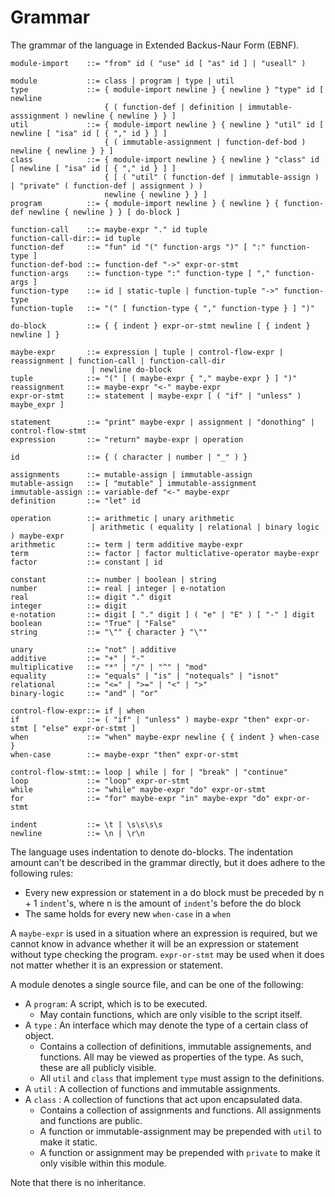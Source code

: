 # Grammar
The grammar of the language in Extended Backus-Naur Form (EBNF).

    module-import    ::= "from" id ( "use" id [ "as" id ] | "useall" )
    
    module           ::= class | program | type | util
    type             ::= { module-import newline } { newline } "type" id [ newline 
                         { ( function-def | definition | immutable-asssignment ) newline { newline } } ]
    util             ::= { module-import newline } { newline } "util" id [ newline [ "isa" id [ { "," id } ] ]
                         { ( immutable-assignment | function-def-bod ) newline { newline } } ]
    class            ::= { module-import newline } { newline } "class" id [ newline [ "isa" id [ { "," id } ] ]
                         { [ ( "util" ( function-def | immutable-assign ) | "private" ( function-def | assignment ) ) 
                         newline { newline } } ]
    program          ::= { module-import newline } { newline } { function-def newline { newline } } [ do-block ]
    
    function-call    ::= maybe-expr "." id tuple
    function-call-dir::= id tuple
    function-def     ::= "fun" id "(" function-args ")" [ ":" function-type ]
    function-def-bod ::= function-def "->" expr-or-stmt
    function-args    ::= function-type ":" function-type [ "," function-args ]
    function-type    ::= id | static-tuple | function-tuple "->" function-type
    function-tuple   ::= "(" [ function-type { "," function-type } ] ")"
    
    do-block         ::= { { indent } expr-or-stmt newline [ { indent } newline ] }
    
    maybe-expr       ::= expression | tuple | control-flow-expr | reassignment | function-call | function-call-dir 
                      | newline do-block
    tuple            ::= "(" [ ( maybe-expr { "," maybe-expr } ] ")"
    reassignment     ::= maybe-expr "<-" maybe-expr
    expr-or-stmt     ::= statement | maybe-expr [ ( "if" | "unless" ) maybe_expr ]
                       
    statement        ::= "print" maybe-expr | assignment | "donothing" | control-flow-stmt
    expression       ::= "return" maybe-expr | operation
    
    id               ::= { ( character | number | "_" ) }
    
    assignments      ::= mutable-assign | immutable-assign
    mutable-assign   ::= [ "mutable" ] immutable-assignment
    immutable-assign ::= variable-def "<-" maybe-expr
    definition       ::= "let" id

    operation        ::= arithmetic | unary arithmetic 
                      | arithmetic ( equality | relational | binary logic ) maybe-expr
    arithmetic       ::= term | term additive maybe-expr
    term             ::= factor | factor multiclative-operator maybe-expr
    factor           ::= constant | id
    
    constant         ::= number | boolean | string
    number           ::= real | integer | e-notation
    real             ::= digit "." digit
    integer          ::= digit
    e-notation       ::= digit [ "." digit ] ( "e" | "E" ) [ "-" ] digit
    boolean          ::= "True" | "False"
    string           ::= "\"" { character } "\""
    
    unary            ::= "not" | additive
    additive         ::= "+" | "-"
    multiplicative   ::= "*" | "/" | "^" | "mod"
    equality         ::= "equals" | "is" | "notequals" | "isnot"
    relational       ::= "<=" | ">=" | "<" | ">"
    binary-logic     ::= "and" | "or"
                                     
    control-flow-expr::= if | when
    if               ::= ( "if" | "unless" ) maybe-expr "then" expr-or-stmt [ "else" expr-or-stmt ]
    when             ::= "when" maybe-expr newline { { indent } when-case }
    when-case        ::= maybe-expr "then" expr-or-stmt
    
    control-flow-stmt::= loop | while | for | "break" | "continue"
    loop             ::= "loop" expr-or-stmt
    while            ::= "while" maybe-expr "do" expr-or-stmt
    for              ::= "for" maybe-expr "in" maybe-expr "do" expr-or-stmt
    
    indent           ::= \t | \s\s\s\s
    newline          ::= \n | \r\n

The language uses indentation to denote do-blocks. The indentation amount can't be described in the grammar directly, 
but it does adhere to the following rules:

* Every new expression or statement in a do block must be preceded by n + 1 `indent`'s, where n is the amount of 
  `indent`'s before the do block
* The same holds for every new `when-case` in a `when`

A `maybe-expr` is used in a situation where an expression is required,  but we cannot know in advance whether it will be
an expression or statement without type checking the program.
`expr-or-stmt` may be used when it does not matter whether it is an expression or statement.

A module denotes a single source file, and can be one of the following:
* A `program`: A script, which is to be executed.
    * May contain functions, which are only visible to the script itself.
* A `type`   : An interface which may denote the type of a certain class of object.
    * Contains a collection of definitions, immutable assignements, and functions. All may be viewed as properties of the 
      type. As such, these are all publicly visible.
    * All `util` and `class` that implement `type` must assign to the definitions.
* A `util`   : A collection of functions and immutable assignments.
* A `class`  : A collection of functions that act upon encapsulated data. 
    * Contains a collection of assignments and functions. All assignments and functions are public. 
    * A function or immutable-assignment may be prepended with `util` to make it static.
    * A function or assignment may be prepended with `private` to make it only visible within this module.
               
Note that there is no inheritance. 
